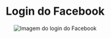 <div align="center">
  <h1>Login do Facebook</h1>
  <img src="https://github.com/DevLabatut/login_do_facebook/assets/134607946/91dbc235-619f-4059-b6f8-dc8ebea261aa" alt="Imagem do login do Facebook">
</div>
